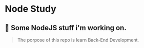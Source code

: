 # Node Study

## :memo: Some NodeJS stuff i'm working on.
> The porpose of this repo is learn Back-End Development.
